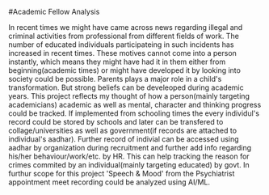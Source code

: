 #Academic Fellow Analysis

In recent times we might have came across news regarding illegal and criminal activities from professional from different fields of work.
The number of educated individuals participateing in such incidents has increased in recent times. These motives cannot come into a person instantly, which means they might have had it in them either from beginning(academic times) or might have developed it by looking into society could be possible. Parents plays a major role in a child's transformation. But strong beliefs can be develeoped during academic years. This project reflects my thought of how a person(mainly targeting academicians) academic as well as mental, character and thinking progress could be tracked.
If implemented from schooling times the every individul's record could be stored by schools and later can be transfered to collage/universities as well as government(if records are attached to individual's aadhar). Further record of indivial can be accessed using aadhar by organization during recruitment and further add info regarding his/her behaviour/work/etc. by HR.
This can help tracking the reason for crimes commited by an individual(mainly targeting educated) by govt.
In furthur scope for this project 'Speech & Mood' from the Psychiatrist appointment meet recording could be analyzed using AI/ML.
